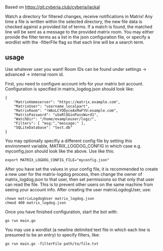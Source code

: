 Based on https://git.cyberia.club/cyberia/jackal

Watch a directory for filtered changes, receive notifications in Matrix!
Any time a file is written within the selected directory, the new file data is checked against a provided list
of terms. If a match is found, the matched line will be sent as a message to the provided matrix room. 
You may either provide the filter terms as a list in the json configuration file, or
specify a wordlist with the -filterFile flag so that each line will be a search term.

## usage


Use whatever user you want!
Room IDs can be found under settings -> advanced -> internal room id.

First, you need to configure account info for your matrix bot account.
Configuration is specified in matrix_logdog.json should look like:
```
{
    "MatrixHomeserver": "https://matrix.example.com",
    "MatrixUser": "username_localpart",
    "MatrixRoom": "!WAoLCYOOyceAxMaFYU:example.com",
    "MatrixPassword": "uSeRlOGinPassWurd1",
    "WatchDir": "/home/exampleuser/logz/",
    "Filters": [ "msg:","message:" ],
    "SQLiteDatabase": "test.db"
}
```

You may optionally specifiy a different config file by setting this environment variable, MATRIX_LOGDOG_CONFIG in which case e.g. myconfig.json should look like the above. Use like this:
```
export MATRIX_LOGDOG_CONFIG_FILE="myconfig.json"
```
After you have set the values in your config file, it is recommended to create a new user for the matrix-logdog process, then change the owner of matrix_logdog.json to that user, then set permissions so that only that user can read the file.
This is to prevent other users on the same machine from seeing your account info.
After creating the user matrixLogdogUser, use:
```
chown matrixLogdogUser matrix_logdog.json
chmod 400 matrix_logdog.json
```

Once you have finished configuration, start the bot with:

```
go run main.go
```

You may use a wordlist (a newline delimited text file in which each line is presumed 
to be an entry) to specify filters, like:
```
go run main.go -filterFile path/to/file.txt
```
